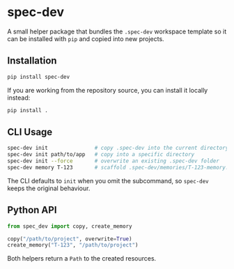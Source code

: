 # spec-dev

A small helper package that bundles the `.spec-dev` workspace template so it can be
installed with `pip` and copied into new projects.

## Installation

```bash
pip install spec-dev
```

If you are working from the repository source, you can install it locally instead:

```bash
pip install .
```

## CLI Usage

```bash
spec-dev init               # copy .spec-dev into the current directory
spec-dev init path/to/app   # copy into a specific directory
spec-dev init --force       # overwrite an existing .spec-dev folder
spec-dev memory T-123       # scaffold .spec-dev/memories/T-123-memory.md
```

The CLI defaults to `init` when you omit the subcommand, so `spec-dev` keeps the
original behaviour.

## Python API

```python
from spec_dev import copy, create_memory

copy("/path/to/project", overwrite=True)
create_memory("T-123", "/path/to/project")
```

Both helpers return a `Path` to the created resources.
